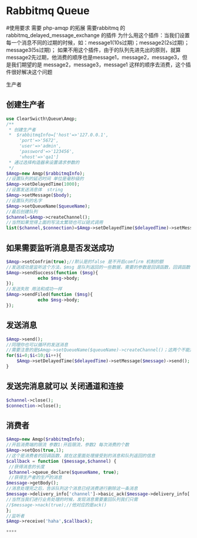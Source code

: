 #  Rabbitmq Queue
#使用要求
需要 php-amqp 的拓展
需要rabbitmq 的rabbitmq_delayed_message_exchange 的插件
为什么用这个插件：当我们设置每一个消息不同的过期的时候，如：message1(10s过期)；message2(2s过期)；message3(5s过期)；
如果不用这个插件，由于的队列先进先出的原则，就算message2先过期，他消费的顺序也是message1，message2，message3，但是我们期望的是
message2，message3，message1 这样的顺序去消费，这个插件很好解决这个问题

生产者
## 创建生产者
```php
use ClearSwicth\Queue\Amqp;
/**
 * 创建生产者
 *  $rabbitmqInfo=['host'=>'127.0.0.1',
     'port'=>'5672',
     'user'=>'admin',
     'password'=>'123456',
     'vhost'=>'qa1']
 * 通过选择构造器来设置请求参数的
 */
$Amqp=new Amqp($rabbitmqInfo);
//设置队列的延迟时间 单位是毫秒级的
$Amqp->setDelayedTime(1000);
//设置发送消息体  string
$Amqp->setMessage($body);
//设置队列的名字
$Amqp->setQueueName($queueName);
//最后创建队列
$channel=$Amqp->createChannel();
//当然如果觉得上面的写法太繁琐也可以链式调用
list($channel,$connection)=$Amqp->setDelayedTime($delayedTime)->setMessage($message)->setQueueName($queueName)->createChannel();
```
## 如果需要监听消息是否发送成功
```php
$Amqp->setConfrim(true);//默认是的false 是不开启comfirm 机制的额
//发送成功是监听这个方法，$msg 是队列返回的一些数据，需要的参数是回调函数，回调函数中的是你的业务逻辑
$Amqp->sendSuccess(function ($msg){
            echo $msg->body;
});
//发送失败 用法和成功一样
$Amqp->sendFiled(function ($msg){
            echo $msg->body;
});               
```
## 发送消息
```php
$Amqp->send();
//同理你也可以循环的发送消息
//需要注意的是$Amqp->setQueueName($queueName)->createChannel()；这两个不能放在循环里面
for($i=0;$i<10;$i++){
    $Amqp->setDelayedTime($delayedTime)->setMessage($message)->send();
}        
```

## 发送完消息就可以 关闭通道和连接
```php
$channel->close();
$connection->close();
```

## 消费者
```php
$Amqp=new Amqp($rabbitmqInfo);
//开启消费端的限流 参数1:开启限流，参数2 每次消费的个数
$Amqp->setQos(true,1);
//这个是消费者的回调函数，就在这里面处理接受到的消息和队列返回的信息
$callback = function ($message,$channel) {
 //获得消息的长度
 $channel->queue_declare($queueName, true);
 //获得生产者的生产的消息
$message->getBody();
//消息处理完之后，告诉队列这个消息已经消费进行删除这一条消息
$message->delivery_info['channel']->basic_ack($message->delivery_info['delivery_tag']);
//当然当我们进行业务处理的时候，发现消息需要重回队列我们只需
//$message->nack(true);//他对应的是ack()
};
//监听者
$Amqp->receive('haha',$callback);

****
